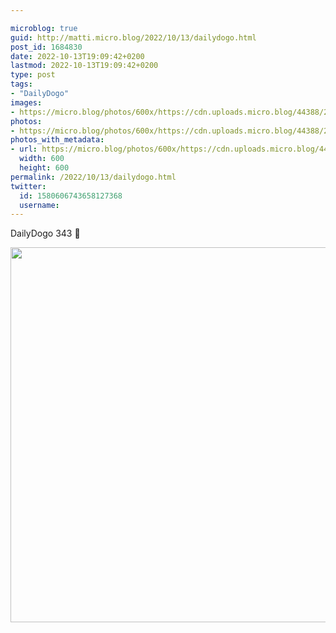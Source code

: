 ```yaml
---

microblog: true
guid: http://matti.micro.blog/2022/10/13/dailydogo.html
post_id: 1684830
date: 2022-10-13T19:09:42+0200
lastmod: 2022-10-13T19:09:42+0200
type: post
tags:
- "DailyDogo"
images:
- https://micro.blog/photos/600x/https://cdn.uploads.micro.blog/44388/2022/4b9fc1fbbd.jpg
photos:
- https://micro.blog/photos/600x/https://cdn.uploads.micro.blog/44388/2022/4b9fc1fbbd.jpg
photos_with_metadata:
- url: https://micro.blog/photos/600x/https://cdn.uploads.micro.blog/44388/2022/4b9fc1fbbd.jpg
  width: 600
  height: 600
permalink: /2022/10/13/dailydogo.html
twitter:
  id: 1580606743658127368
  username:
---
```

DailyDogo 343 🐶

<img src="/media/uploads/2022/4b9fc1fbbd.jpg" width="600" height="600" alt="" />
